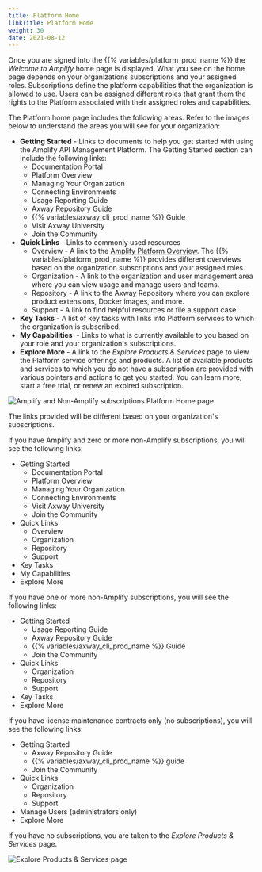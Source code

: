 ```yaml
---
title: Platform Home
linkTitle: Platform Home
weight: 30
date: 2021-08-12
---
```


Once you are signed into the {{% variables/platform_prod_name %}} the _Welcome to Amplify_ home page is displayed. What you see on the home page depends on your organizations subscriptions and your assigned roles. Subscriptions define the platform capabilities that the organization is allowed to use. Users can be assigned different roles that grant them the rights to the Platform associated with their assigned roles and capabilities.

The Platform home page includes the following areas. Refer to the images below to understand the areas you will see for your organization:

* **Getting Started** - Links to documents to help you get started with using the Amplify API Management Platform. The Getting Started section can include the following links:
    * Documentation Portal
    * Platform Overview
    * Managing Your Organization
    * Connecting Environments
    * Usage Reporting Guide
    * Axway Repository Guide
    * {{% variables/axway_cli_prod_name %}} Guide
    * Visit Axway University
    * Join the Community
* **Quick Links** - Links to commonly used resources
    * Overview - A link to the [Amplify Platform Overview](/docs/management_guide/overview). The {{% variables/platform_prod_name %}} provides different overviews based on the organization subscriptions and your assigned roles.
    * Organization - A link to the organization and user management area where you can view usage and manage users and teams.
    * Repository - A link to the Axway Repository where you can explore product extensions, Docker images, and more.
    * Support - A link to find helpful resources or file a support case.
* **Key Tasks** - A list of key tasks with links into Platform services to which the organization is subscribed.
* **My Capabilities**  - Links to what is currently available to you based on your role and your organization's subscriptions.
* **Explore More** \- A link to the _Explore Products & Services_ page to view the Platform service offerings and products. A list of available products and services to which you do not have a subscription are provided with various pointers and actions to get you started. You can learn more, start a free trial, or renew an expired subscription.

![Amplify and Non-Amplify subscriptions Platform Home page](/Images/amplify_subscriptions.png)

The links provided will be different based on your organization's subscriptions.

If you have Amplify and zero or more non-Amplify subscriptions, you will see the following links:

* Getting Started
    * Documentation Portal
    * Platform Overview
    * Managing Your Organization
    * Connecting Environments
    * Visit Axway University
    * Join the Community
* Quick Links
    * Overview
    * Organization
    * Repository
    * Support
* Key Tasks
* My Capabilities
* Explore More

If you have one or more non-Amplify subscriptions, you will see the following links:

* Getting Started
    * Usage Reporting Guide
    * Axway Repository Guide
    * {{% variables/axway_cli_prod_name %}} Guide
    * Join the Community
* Quick Links
    * Organization
    * Repository
    * Support
* Key Tasks
* Explore More

If you have license maintenance contracts only (no subscriptions), you will see the following links:

* Getting Started
    * Axway Repository Guide
    * {{% variables/axway_cli_prod_name %}} guide
    * Join the Community
* Quick Links
    * Organization
    * Repository
    * Support
* Manage Users (administrators only)
* Explore More

If you have no subscriptions, you are taken to the _Explore Products & Services_ page.

![Explore Products & Services page](/Images/explore_products_and_services.png)
